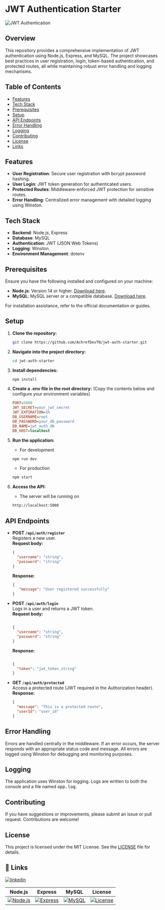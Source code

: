 # JWT Authentication Starter

![JWT Authentication](https://miro.medium.com/v2/resize:fit:4800/format:webp/1*dm00QProOdGxcV9gv0RX_w.png)

## Overview

This repository provides a comprehensive implementation of JWT authentication using Node.js, Express, and MySQL. The project showcases best practices in user registration, login, token-based authentication, and protected routes, all while maintaining robust error handling and logging mechanisms.

## Table of Contents

- [Features](#features)
- [Tech Stack](#tech-stack)
- [Prerequisites](#prerequisites)
- [Setup](#setup)
- [API Endpoints](#api-endpoints)
- [Error Handling](#error-handling)
- [Logging](#logging)
- [Contributing](#contributing)
- [License](#license)
- [Links](#-links)

## Features

- **User Registration**: Secure user registration with bcrypt password hashing.
- **User Login**: JWT token generation for authenticated users.
- **Protected Routes**: Middleware-enforced JWT protection for sensitive routes.
- **Error Handling**: Centralized error management with detailed logging using Winston.

## Tech Stack

- **Backend**: Node.js, Express
- **Database**: MySQL
- **Authentication**: JWT (JSON Web Tokens)
- **Logging**: Winston
- **Environment Management**: dotenv

## Prerequisites

Ensure you have the following installed and configured on your machine:

- **Node.js**: Version 14 or higher. [Download here](https://nodejs.org/).
- **MySQL**: MySQL server or a compatible database. [Download here](https://dev.mysql.com/downloads/mysql/).

For installation assistance, refer to the official documentation or guides.

## Setup

1. **Clone the repository:**
   ```bash
   git clone https://github.com/AchrefDevTN/jwt-auth-starter.git
   ```
2. **Navigate into the project directory:**
   ```bash
   cd jwt-auth-starter
   ```
  
3. **Install dependencies:**
   ```bash
   npm install
   ```
4. **Create a .env file in the root directory:**
   (Copy the contents below and configure your environment variables)
  
   ```ini
   PORT=5000
   JWT_SECRET=your_jwt_secret
   JWT_EXPIRATION=1h
   DB_USERNAME=root
   DB_PASSWORD=your_db_password
   DB_NAME=jwt_auth_db
   DB_HOST=localhost
   ```

5. **Run the application:**
   - For development
   ```bash
   npm run dev
   ```
   - For production
   ```bash
   npm start
   ```

6. **Access the API:**
   - The server will be running on
   ```bash
   http://localhost:5000
   ```



## API Endpoints

- **POST `/api/auth/register`**  
  Registers a new user.  
  **Request body:**  
  ```json
  {
    "username": "string",
    "password": "string"
  }
  ```
  **Response:**  
  ```json
  {
     "message": "User registered successfully"
  }
  ```
  
- **POST `/api/auth/login`**  
  Logs in a user and returns a JWT token.  
  **Request body:**  
  ```json

  {
    "username": "string",
    "password": "string"
  }
  ```

  **Response:**  
  ```json

  {
    "token": "jwt_token_string"
  }
  ```

- **GET `/api/auth/protected`**  
  Access a protected route (JWT required in the Authorization header).  
  **Response:**      
  ```json
  {
    "message": "This is a protected route",
    "userId": "user_id"
  }
  ```


## Error Handling
Errors are handled centrally in the middleware. If an error occurs, the server responds with an appropriate status code and message. All errors are logged using Winston for debugging and monitoring purposes.

## Logging
The application uses Winston for logging. Logs are written to both the console and a file named <kbd>app.log</kbd>.

## Contributing
If you have suggestions or improvements, please submit an issue or pull request. Contributions are welcome!

## License
This project is licensed under the MIT License. See the [LICENSE](https://github.com/AchrefDevTN/jwt-auth-starter/blob/main/LICENSE) file for details.

## 🔗 Links
[![linkedin](https://img.shields.io/badge/linkedin-0A66C2?style=for-the-badge&logo=linkedin&logoColor=white)]([https://www.linkedin.com/](https://www.linkedin.com/in/achref-ben-brahim-dev/))


| Node.js | Express | MySQL | License |
|---------|---------|-------|---------|
| [![Node.js](https://img.shields.io/badge/Node.js-v14%2B-green)](https://nodejs.org/) | [![Express](https://img.shields.io/badge/Express-v4.18.2-blue)](https://expressjs.com/) | [![MySQL](https://img.shields.io/badge/MySQL-v8.0%2B-blue)](https://www.mysql.com/) | [![License](https://img.shields.io/badge/license-MIT-brightgreen)](https://github.com/AchrefDevTN/jwt-auth-starter/blob/main/LICENSE) |




